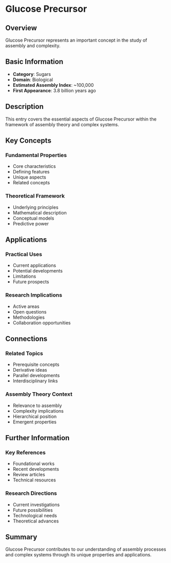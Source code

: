 # Glucose Precursor

## Overview

Glucose Precursor represents an important concept in the study of assembly and complexity.

## Basic Information

- **Category**: Sugars
- **Domain**: Biological
- **Estimated Assembly Index**: ~100,000
- **First Appearance**: 3.8 billion years ago

## Description

This entry covers the essential aspects of Glucose Precursor within the framework of assembly theory and complex systems.

## Key Concepts

### Fundamental Properties
- Core characteristics
- Defining features
- Unique aspects
- Related concepts

### Theoretical Framework
- Underlying principles
- Mathematical description
- Conceptual models
- Predictive power

## Applications

### Practical Uses
- Current applications
- Potential developments
- Limitations
- Future prospects

### Research Implications
- Active areas
- Open questions
- Methodologies
- Collaboration opportunities

## Connections

### Related Topics
- Prerequisite concepts
- Derivative ideas
- Parallel developments
- Interdisciplinary links

### Assembly Theory Context
- Relevance to assembly
- Complexity implications
- Hierarchical position
- Emergent properties

## Further Information

### Key References
- Foundational works
- Recent developments
- Review articles
- Technical resources

### Research Directions
- Current investigations
- Future possibilities
- Technological needs
- Theoretical advances

## Summary

Glucose Precursor contributes to our understanding of assembly processes and complex systems through its unique properties and applications.

